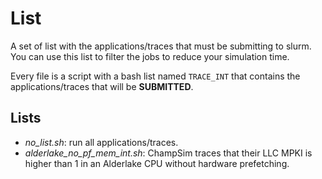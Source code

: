 # List

A set of list with the applications/traces that must be submitting to slurm.
You can use this list to filter the jobs to reduce your simulation time.

Every file is a script with a bash list named `TRACE_INT` that contains the
applications/traces that will be **SUBMITTED**.

## Lists

* *no_list.sh*: run all applications/traces.
* *alderlake_no_pf_mem_int.sh*: ChampSim traces that their LLC MPKI is higher than
1 in an Alderlake CPU without hardware prefetching.

